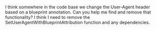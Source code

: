 I think somewhere in the code base we change the User-Agent header based on a blueprint annotation.  Can you help me find and remove that functionality?  I think I need to remove the SetUserAgentWithBlueprintAttribution function and any dependencies.
